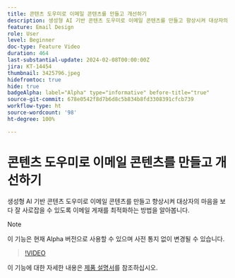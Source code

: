 ```yaml
---
title: 콘텐츠 도우미로 이메일 콘텐츠를 만들고 개선하기
description: 생성형 AI 기반 콘텐츠 도우미로 이메일 콘텐츠를 만들고 향상시켜 대상자의 마음을 보다 잘 사로잡을 수 있도록 이메일 게재를 최적화하는 방법을 알아봅니다.
feature: Email Design
role: User
level: Beginner
doc-type: Feature Video
duration: 464
last-substantial-update: 2024-02-08T00:00:00Z
jira: KT-14454
thumbnail: 3425796.jpeg
hidefromtoc: true
hide: true
badgeAlpha: label="Alpha" type="informative" before-title="true"
source-git-commit: 678e0542f8d7b6d8c5b834b8fd3308391cfcb739
workflow-type: ht
source-wordcount: '98'
ht-degree: 100%

---
```



# 콘텐츠 도우미로 이메일 콘텐츠를 만들고 개선하기

생성형 AI 기반 콘텐츠 도우미로 이메일 콘텐츠를 만들고 향상시켜 대상자의 마음을 보다 잘 사로잡을 수 있도록 이메일 게재를 최적화하는 방법을 알아봅니다.

>[!NOTE]
>
> 이 기능은 현재 Alpha 버전으로 사용할 수 있으며 사전 통지 없이 변경될 수 있습니다.

>[!VIDEO](https://video.tv.adobe.com/v/3425796/?learn=on)

이 기능에 대한 자세한 내용은 [제품 설명서](https://experienceleague.adobe.com/docs/campaign-web/v8/msg/email/content/content-assistant/generative-gs.html?lang=ko)를 참조하십시오.
